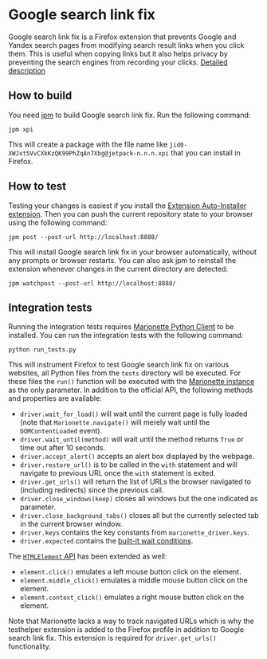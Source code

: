 Google search link fix
=============================

Google search link fix is a Firefox extension that prevents Google and Yandex search pages from modifying search result links when you click them. This is useful when copying links but it also helps privacy by preventing the search engines from recording your clicks. [Detailed description](https://palant.de/2011/11/28/google-yandex-search-link-fix)

How to build
------------

You need [jpm](https://developer.mozilla.org/en-US/Add-ons/SDK/Tools/jpm) to build Google search link fix. Run the following command:

    jpm xpi

This will create a package with the file name like `jid0-XWJxt5VvCXkKzQK99PhZqAn7Xbg@jetpack-n.n.n.xpi` that you can install in Firefox.

How to test
-----------

Testing your changes is easiest if you install the [Extension Auto-Installer extension](https://addons.mozilla.org/addon/autoinstaller/). Then you can push the current repository state to your browser using the following command:

    jpm post --post-url http://localhost:8888/

This will install Google search link fix in your browser automatically, without any prompts or browser restarts. You can also ask jpm to reinstall the extension whenever changes in the current directory are detected:

    jpm watchpost --post-url http://localhost:8888/

Integration tests
-----------------

Running the integration tests requires [Marionette Python Client](http://marionette-client.readthedocs.io/en/latest/basics.html#getting-the-client) to be installed. You can run the integration tests with the following command:

    python run_tests.py

This will instrument Firefox to test Google search link fix on various websites, all Python files from the `tests` directory will be executed. For these files the `run()` function will be executed with the [Marionette instance](http://marionette-client.readthedocs.io/en/latest/reference.html#marionette) as the only parameter. In addition to the official API, the following methods and properties are available:

* `driver.wait_for_load()` will wait until the current page is fully loaded (note that `Marionette.navigate()` will merely wait until the `DOMContentLoaded` event).
* `driver.wait_until(method)` will wait until the method returns `True` or time out after 10 seconds.
* `driver.accept_alert()` accepts an alert box displayed by the webpage.
* `driver.restore_url()` is to be called in the `with` statement and will navigate to previous URL once the `with` statement is exited.
* `driver.get_urls()` will return the list of URLs the browser navigated to (including redirects) since the previous call.
* `driver.close_windows(keep)` closes all windows but the one indicated as parameter.
* `driver.close_background_tabs()` closes all but the currently selected tab in the current browser window.
* `driver.keys` contains the key constants from `marionette_driver.keys`.
* `driver.expected` contains the [built-it wait conditions](http://marionette-client.readthedocs.io/en/latest/reference.html#module-marionette_driver.expected).

The [`HTMLElement` API](http://marionette-client.readthedocs.io/en/latest/reference.html#htmlelement) has been extended as well:

* `element.click()` emulates a left mouse button click on the element.
* `element.middle_click()` emulates a middle mouse button click on the element.
* `element.context_click()` emulates a right mouse button click on the element.

Note that Marionette lacks a way to track navigated URLs which is why the testhelper extension is added to the Firefox profile in addition to Google search link fix. This extension is required for `driver.get_urls()` functionality.
